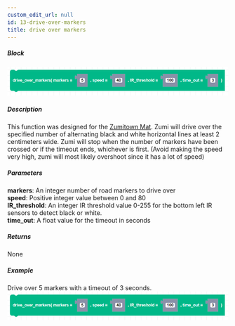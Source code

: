 ```yaml
---
custom_edit_url: null
id: 13-drive-over-markers
title: drive over markers
---
```


##### Block

![drive over markers block image](drive_over_markers.png)

##### Description

This function was designed for the [Zumitown Mat](https://www.robolink.com/products/zumitown-mat). Zumi will drive over the specified number of alternating black and white horizontal lines at least 2 centimeters wide. Zumi will stop when the number of markers have been crossed or if the timeout ends, whichever is first. (Avoid making the speed very high, zumi will most likely overshoot since it has a lot of speed)

##### Parameters

**markers**: An integer number of road markers to drive over<br />
**speed**: Positive integer value between 0 and 80<br />
**IR_threshold**: An integer IR threshold value 0-255 for the bottom left IR sensors to detect black or white.<br />
**time_out**: A float value for the timeout in seconds<br />

##### Returns

None

##### Example

Drive over 5 markers with a timeout of 3 seconds.
![drive over markers example](drive_over_markers.png)
